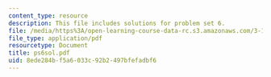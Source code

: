 ```yaml
---
content_type: resource
description: This file includes solutions for problem set 6.
file: /media/https%3A/open-learning-course-data-rc.s3.amazonaws.com/3-185-transport-phenomena-in-materials-engineering-fall-2003/8ede284bf5a6033c92b2497bfefadbf6_ps6sol.pdf
file_type: application/pdf
resourcetype: Document
title: ps6sol.pdf
uid: 8ede284b-f5a6-033c-92b2-497bfefadbf6
---
```

